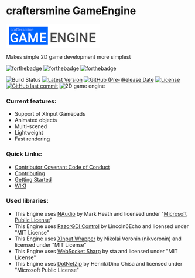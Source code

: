 # craftersmine GameEngine

![Logo](https://github.com/craftersmine/craftersmine-GameEngine/raw/master/logo.png)

Makes simple 2D game development more simplest

[![forthebadge](https://forthebadge.com/images/badges/built-with-love.svg)](https://forthebadge.com) [![forthebadge](https://forthebadge.com/images/badges/made-with-c-sharp.svg)](https://forthebadge.com) [![forthebadge](https://forthebadge.com/images/badges/powered-by-electricity.svg)](https://forthebadge.com)

![Build Status](http://craftersmine-srv.ddns.net:8080/job/craftersmine%20GameEngine/badge/icon) [![Latest Version](https://img.shields.io/github/tag/craftersmine/craftersmine-GameEngine.svg)](https://github.com/craftersmine/craftersmine-GameEngine/tags) [![GitHub (Pre-)Release Date](https://img.shields.io/github/release-date-pre/craftersmine/craftersmine-GameEngine.svg)](https://github.com/craftersmine/craftersmine-GameEngine/releases) [![License](https://img.shields.io/github/license/craftersmine/craftersmine-GameEngine.svg)](https://github.com/craftersmine/craftersmine-GameEngine/blob/master/LICENSE) [![GitHub last commit](https://img.shields.io/github/last-commit/craftersmine/craftersmine-GameEngine.svg)](https://github.com/craftersmine/craftersmine-GameEngine/commits/master) ![2D game engine](https://img.shields.io/badge/game%20engine-2D-green.svg)

### Current features:
- Support of XInput Gamepads
- Animated objects
- Multi-scened
- Lightweight
- Fast rendering

### Quick Links:
* [Contributor Covenant Code of Conduct](https://github.com/craftersmine/craftersmine-GameEngine/blob/master/CODE_OF_CONDUCT.md)
* [Contributing](https://github.com/craftersmine/craftersmine-GameEngine/blob/master/CONTRIBUTING.md)
* [Getting Started](https://github.com/craftersmine/craftersmine-GameEngine/wiki/Getting-started)
* [WIKI](https://github.com/craftersmine/craftersmine-GameEngine/wiki)

### Used libraries:

* This Engine uses [NAudio](https://github.com/naudio/NAudio) by Mark Heath and licensed under "[Microsoft Public License](https://github.com/naudio/NAudio/blob/master/license.txt)"
* This Engine uses [RazorGDI Control](https://github.com/hepper/RazorGDI) by Lincoln6Echo and licensed under "MIT License"
* This Engine uses [XInput Wrapper](https://github.com/nikvoronin/XInput.Wrapper) by Nikolai Voronin (nikvoronin) and licensed under "MIT License"
* This Engine uses [WebSocket Sharp](https://github.com/sta/websocket-sharp) by sta and licensed under "MIT License"
* This Engine uses [DotNetZip](https://github.com/haf/DotNetZip.Semverd) by Henrik/Dino Chisa and licensed under "Microsoft Public License"
